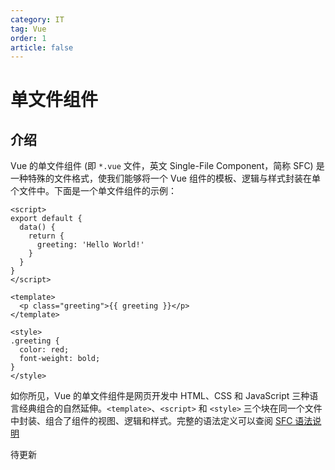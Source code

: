 ```yaml
---
category: IT
tag: Vue
order: 1
article: false
---
```


# 单文件组件

## 介绍

Vue 的单文件组件 (即 `*.vue` 文件，英文 Single-File Component，简称 SFC) 是一种特殊的文件格式，使我们能够将一个 Vue 组件的模板、逻辑与样式封装在单个文件中。下面是一个单文件组件的示例：

```vue
<script>
export default {
  data() {
    return {
      greeting: 'Hello World!'
    }
  }
}
</script>

<template>
  <p class="greeting">{{ greeting }}</p>
</template>

<style>
.greeting {
  color: red;
  font-weight: bold;
}
</style>
```

如你所见，Vue 的单文件组件是网页开发中 HTML、CSS 和 JavaScript 三种语言经典组合的自然延伸。`<template>`、`<script>` 和 `<style>` 三个块在同一个文件中封装、组合了组件的视图、逻辑和样式。完整的语法定义可以查阅 [SFC 语法说明](../../api/sfc/sfc-spec.md)

待更新